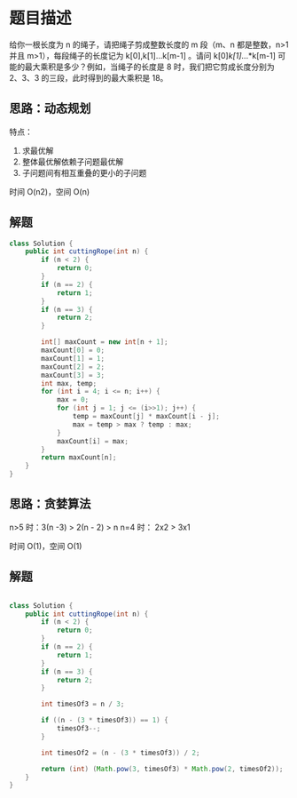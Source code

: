 # 题目描述

给你一根长度为 n 的绳子，请把绳子剪成整数长度的 m 段（m、n 都是整数，n>1 并且 m>1），每段绳子的长度记为 k[0],k[1]...k[m-1] 。请问 k[0]*k[1]*...*k[m-1] 可能的最大乘积是多少？例如，当绳子的长度是 8 时，我们把它剪成长度分别为 2、3、3 的三段，此时得到的最大乘积是 18。

## 思路：动态规划

特点：

1. 求最优解
2. 整体最优解依赖子问题最优解
3. 子问题间有相互重叠的更小的子问题

时间 O(n2)，空间 O(n)

## 解题

```java
class Solution {
    public int cuttingRope(int n) {
        if (n < 2) {
            return 0;
        }
        if (n == 2) {
            return 1;
        }
        if (n == 3) {
            return 2;
        }

        int[] maxCount = new int[n + 1];
        maxCount[0] = 0;
        maxCount[1] = 1;
        maxCount[2] = 2;
        maxCount[3] = 3;
        int max, temp;
        for (int i = 4; i <= n; i++) {
            max = 0;
            for (int j = 1; j <= (i>>1); j++) {
                temp = maxCount[j] * maxCount[i - j];
                max = temp > max ? temp : max;
            }
            maxCount[i] = max;
        }
        return maxCount[n];
    }
}
```

## 思路：贪婪算法

n>5 时：3(n -3) > 2(n - 2) > n
n=4 时： 2x2 > 3x1

时间 O(1)，空间 O(1)

## 解题

```java

class Solution {
    public int cuttingRope(int n) {
        if (n < 2) {
            return 0;
        }
        if (n == 2) {
            return 1;
        }
        if (n == 3) {
            return 2;
        }

        int timesOf3 = n / 3;

        if ((n - (3 * timesOf3)) == 1) {
            timesOf3--;
        }

        int timesOf2 = (n - (3 * timesOf3)) / 2;

        return (int) (Math.pow(3, timesOf3) * Math.pow(2, timesOf2));
    }
}
```
